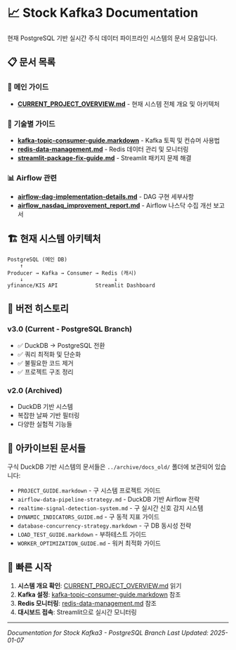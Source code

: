 # 📈 Stock Kafka3 Documentation

현재 PostgreSQL 기반 실시간 주식 데이터 파이프라인 시스템의 문서 모음입니다.

## 📋 문서 목록

### 🎯 **메인 가이드**
- **[CURRENT_PROJECT_OVERVIEW.md](CURRENT_PROJECT_OVERVIEW.md)** - 현재 시스템 전체 개요 및 아키텍처

### 🔧 **기술별 가이드**
- **[kafka-topic-consumer-guide.markdown](kafka-topic-consumer-guide.markdown)** - Kafka 토픽 및 컨슈머 사용법
- **[redis-data-management.md](redis-data-management.md)** - Redis 데이터 관리 및 모니터링
- **[streamlit-package-fix-guide.md](streamlit-package-fix-guide.md)** - Streamlit 패키지 문제 해결

### 📊 **Airflow 관련**
- **[airflow-dag-implementation-details.md](airflow-dag-implementation-details.md)** - DAG 구현 세부사항
- **[airflow_nasdaq_improvement_report.md](airflow_nasdaq_improvement_report.md)** - Airflow 나스닥 수집 개선 보고서

## 🏗️ 현재 시스템 아키텍처

```
PostgreSQL (메인 DB)
    ↑
Producer → Kafka → Consumer → Redis (캐시)
    ↓                             ↓
yfinance/KIS API            Streamlit Dashboard
```

## 🔄 버전 히스토리

### v3.0 (Current - PostgreSQL Branch)
- ✅ DuckDB → PostgreSQL 전환
- ✅ 쿼리 최적화 및 단순화
- ✅ 불필요한 코드 제거
- ✅ 프로젝트 구조 정리

### v2.0 (Archived)
- DuckDB 기반 시스템
- 복잡한 날짜 기반 필터링
- 다양한 실험적 기능들

## 📁 아카이브된 문서들

구식 DuckDB 기반 시스템의 문서들은 `../archive/docs_old/` 폴더에 보관되어 있습니다:

- `PROJECT_GUIDE.markdown` - 구 시스템 프로젝트 가이드
- `airflow-data-pipeline-strategy.md` - DuckDB 기반 Airflow 전략
- `realtime-signal-detection-system.md` - 구 실시간 신호 감지 시스템
- `DYNAMIC_INDICATORS_GUIDE.md` - 구 동적 지표 가이드
- `database-concurrency-strategy.markdown` - 구 DB 동시성 전략
- `LOAD_TEST_GUIDE.markdown` - 부하테스트 가이드
- `WORKER_OPTIMIZATION_GUIDE.md` - 워커 최적화 가이드

## 🚀 빠른 시작

1. **시스템 개요 확인**: [CURRENT_PROJECT_OVERVIEW.md](CURRENT_PROJECT_OVERVIEW.md) 읽기
2. **Kafka 설정**: [kafka-topic-consumer-guide.markdown](kafka-topic-consumer-guide.markdown) 참조
3. **Redis 모니터링**: [redis-data-management.md](redis-data-management.md) 참조
4. **대시보드 접속**: Streamlit으로 실시간 모니터링

---
*Documentation for Stock Kafka3 - PostgreSQL Branch*
*Last Updated: 2025-01-07*
